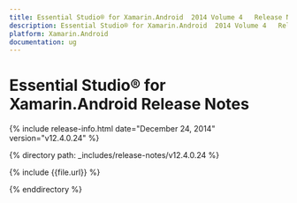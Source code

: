 ```yaml
---
title: Essential Studio® for Xamarin.Android  2014 Volume 4   Release Notes  
description: Essential Studio® for Xamarin.Android  2014 Volume 4   Release Notes  
platform: Xamarin.Android
documentation: ug
---
```


# Essential Studio® for Xamarin.Android  Release Notes  

{% include release-info.html date="December 24, 2014"  version="v12.4.0.24" %} 


{% directory path: _includes/release-notes/v12.4.0.24 %}

{% include {{file.url}} %}

{% enddirectory %}